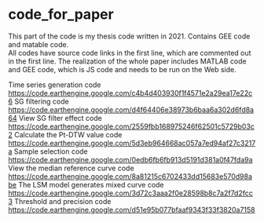 # code_for_paper
This part of the code is my thesis code written in 2021.  Contains GEE code and matable code.  
All codes have source code links in the first line, which are commented out in the first line. The realization of the whole paper includes MATLAB code and GEE code, which is JS code and needs to be run on the Web side.  

Time series generation code
https://code.earthengine.google.com/c4b4d403930f1f4571e2a29ea17e22c6
SG filtering code
https://code.earthengine.google.com/d4f64406e38973b6baa6a302d6fd8a64
View SG filter effect code
https://code.earthengine.google.com/2559fbb168975246f62501c5729b03c2
Calculate the Pt-DTW value code
https://code.earthengine.google.com/5d3eb964668ac057a7ed94af27c3217a
Sample selection code
https://code.earthengine.google.com/0edb6fb6fb913d5191d381a0f47fda9a
View the median reference curve code
https://code.earthengine.google.com/8a81215c6702433dd15683e570d98abe
The LSM model generates mixed curve code
https://code.earthengine.google.com/3d72c3aaa2f0e28598b8c7a2f7d2fcc3
Threshold and precision code
https://code.earthengine.google.com/d51e95b077bfaaf9343f33f3820a7158






